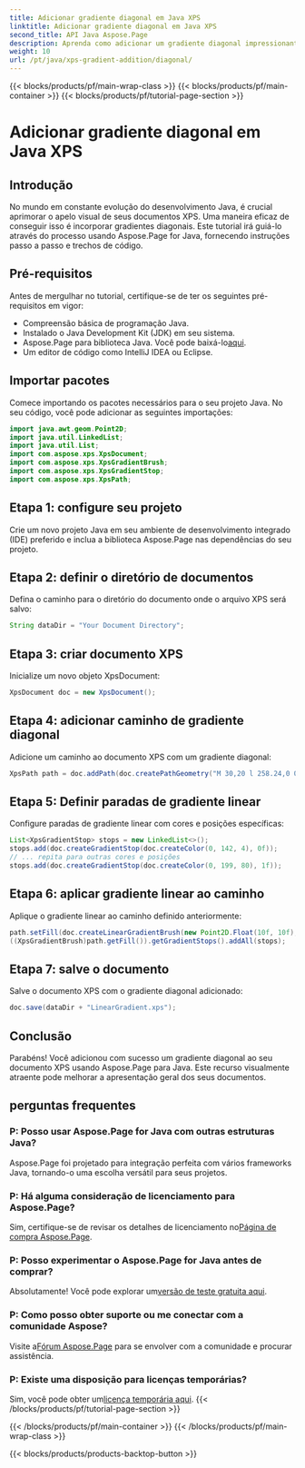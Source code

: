 ```yaml
---
title: Adicionar gradiente diagonal em Java XPS
linktitle: Adicionar gradiente diagonal em Java XPS
second_title: API Java Aspose.Page
description: Aprenda como adicionar um gradiente diagonal impressionante aos seus documentos XPS em Java usando Aspose.Page. Eleve sua apresentação visual sem esforço.
weight: 10
url: /pt/java/xps-gradient-addition/diagonal/
---
```


{{< blocks/products/pf/main-wrap-class >}}
{{< blocks/products/pf/main-container >}}
{{< blocks/products/pf/tutorial-page-section >}}

# Adicionar gradiente diagonal em Java XPS

## Introdução
No mundo em constante evolução do desenvolvimento Java, é crucial aprimorar o apelo visual de seus documentos XPS. Uma maneira eficaz de conseguir isso é incorporar gradientes diagonais. Este tutorial irá guiá-lo através do processo usando Aspose.Page for Java, fornecendo instruções passo a passo e trechos de código.
## Pré-requisitos
Antes de mergulhar no tutorial, certifique-se de ter os seguintes pré-requisitos em vigor:
- Compreensão básica de programação Java.
- Instalado o Java Development Kit (JDK) em seu sistema.
-  Aspose.Page para biblioteca Java. Você pode baixá-lo[aqui](https://releases.aspose.com/page/java/).
- Um editor de código como IntelliJ IDEA ou Eclipse.
## Importar pacotes
Comece importando os pacotes necessários para o seu projeto Java. No seu código, você pode adicionar as seguintes importações:
```java
import java.awt.geom.Point2D;
import java.util.LinkedList;
import java.util.List;
import com.aspose.xps.XpsDocument;
import com.aspose.xps.XpsGradientBrush;
import com.aspose.xps.XpsGradientStop;
import com.aspose.xps.XpsPath;
```
## Etapa 1: configure seu projeto
Crie um novo projeto Java em seu ambiente de desenvolvimento integrado (IDE) preferido e inclua a biblioteca Aspose.Page nas dependências do seu projeto.
## Etapa 2: definir o diretório de documentos
Defina o caminho para o diretório do documento onde o arquivo XPS será salvo:
```java
String dataDir = "Your Document Directory";
```
## Etapa 3: criar documento XPS
Inicialize um novo objeto XpsDocument:
```java
XpsDocument doc = new XpsDocument();
```
## Etapa 4: adicionar caminho de gradiente diagonal
Adicione um caminho ao documento XPS com um gradiente diagonal:
```java
XpsPath path = doc.addPath(doc.createPathGeometry("M 30,20 l 258.24,0 0,56.64 -258.24,0 Z"));
```
## Etapa 5: Definir paradas de gradiente linear
Configure paradas de gradiente linear com cores e posições específicas:
```java
List<XpsGradientStop> stops = new LinkedList<>();
stops.add(doc.createGradientStop(doc.createColor(0, 142, 4), 0f));
// ... repita para outras cores e posições
stops.add(doc.createGradientStop(doc.createColor(0, 199, 80), 1f));
```
## Etapa 6: aplicar gradiente linear ao caminho
Aplique o gradiente linear ao caminho definido anteriormente:
```java
path.setFill(doc.createLinearGradientBrush(new Point2D.Float(10f, 10f), new Point2D.Float(228f, 100f)));
((XpsGradientBrush)path.getFill()).getGradientStops().addAll(stops);
```
## Etapa 7: salve o documento
Salve o documento XPS com o gradiente diagonal adicionado:
```java
doc.save(dataDir + "LinearGradient.xps");
```
## Conclusão
Parabéns! Você adicionou com sucesso um gradiente diagonal ao seu documento XPS usando Aspose.Page para Java. Este recurso visualmente atraente pode melhorar a apresentação geral dos seus documentos.
## perguntas frequentes
### P: Posso usar Aspose.Page for Java com outras estruturas Java?
Aspose.Page foi projetado para integração perfeita com vários frameworks Java, tornando-o uma escolha versátil para seus projetos.
### P: Há alguma consideração de licenciamento para Aspose.Page?
 Sim, certifique-se de revisar os detalhes de licenciamento no[Página de compra Aspose.Page](https://purchase.aspose.com/buy).
### P: Posso experimentar o Aspose.Page for Java antes de comprar?
 Absolutamente! Você pode explorar um[versão de teste gratuita aqui](https://releases.aspose.com/).
### P: Como posso obter suporte ou me conectar com a comunidade Aspose?
 Visite a[Fórum Aspose.Page](https://forum.aspose.com/c/page/39) para se envolver com a comunidade e procurar assistência.
### P: Existe uma disposição para licenças temporárias?
 Sim, você pode obter um[licença temporária aqui](https://purchase.aspose.com/temporary-license/).
{{< /blocks/products/pf/tutorial-page-section >}}

{{< /blocks/products/pf/main-container >}}
{{< /blocks/products/pf/main-wrap-class >}}

{{< blocks/products/products-backtop-button >}}
